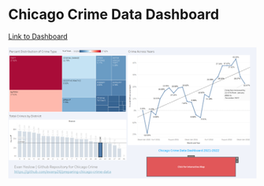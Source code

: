 # Chicago Crime Data Dashboard

[Link to Dashboard](https://public.tableau.com/views/ChicagoCrimeDashboard_16923209247400/Dashboard1?:language=en-US&:display_count=n&:origin=viz_share_link)

![Chicago Crime Main Dashboard](https://github.com/evany24/Chicago-Crime-Data-Dashboard/blob/main/Data/chicago%20tableau.png)
